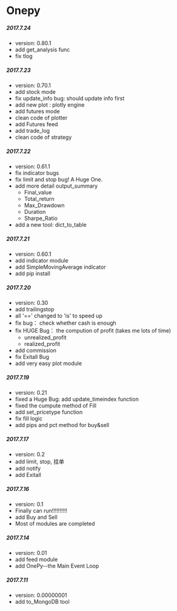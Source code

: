 Onepy  
===========

##### 2017.7.24
  - version: 0.80.1
  - add get_analysis func
  - fix tlog


##### 2017.7.23
  - version: 0.70.1
  - add stock mode
  - fix update_info bug: should update info first
  - add new plot : plotly engine
  - add futures mode
  - clean code of plotter
  - add Futures feed
  - add trade_log
  - clean code of strategy

##### 2017.7.22
  - version: 0.61.1
  - fix indicator bugs
  - fix limit and stop bug! A Huge One.
  - add more detail output_summary
	  - Final_value
	  - Total_return
	  - Max_Drawdown
	  - Duration
	  - Sharpe_Ratio
  - add a new tool: dict_to_table

##### 2017.7.21
  - version: 0.60.1
  - add indicator module
  - add SimpleMovingAverage indicator
  - add pip install

##### 2017.7.20
  - version: 0.30
  - add trailingstop
  - all '==' changed to 'is' to speed up
  - fix bug： check whether cash is enough
  - fix HUGE Bug： the compution of profit (takes me lots of time)
    - unrealized_profit
    - realized_profit
  - add commission
  - fix Exitall Bug
  - add very easy plot module

##### 2017.7.19
  - version: 0.21
  - fixed a Huge Bug: add update_timeindex function
  - fixed the cumpute method of Fill
  - add set_pricetype function
  - fix fill logic
  - add pips and pct method for buy&sell

##### 2017.7.17
  - version: 0.2
  - add limit, stop, 挂单
  - add notify
  - add Exitall


##### 2017.7.16
  - version: 0.1
  - Finally can run!!!!!!!!!!
  - add Buy and Sell
  - Most of modules are completed


##### 2017.7.14
  - version: 0.01
  - add feed module
  - add OnePy--the Main Event Loop

##### 2017.7.11
  - version: 0.00000001
  - add to_MongoDB tool
